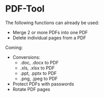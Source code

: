 # PDF-Tool

The following functions can already be used:

  - Merge 2 or more PDFs into one PDF
  - Delete individual pages from a PDF
    

Coming:

- Conversions:
  - .doc, .docx to PDF
  - .xls, .xlsx to PDF
  - .ppt, .pptx to PDF
  - .png, .jpeg to PDF
- Protect PDFs with passwords
- Rotate PDF pages


